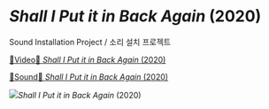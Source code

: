 # *Shall I Put it in Back Again* (2020)


Sound Installation Project / 소리 설치 프로젝트


[📼Video📼 *Shall I Put it in Back Again* (2020)](https://www.youtube.com/shorts/jm14kYau878)

[📢Sound📢 *Shall I Put it in Back Again* (2020)](https://soundcloud.com/meekasalamb/shalliputitbackagain)


<img src="images/P1001190.jpg">*Shall I Put it in Back Again* (2020)
